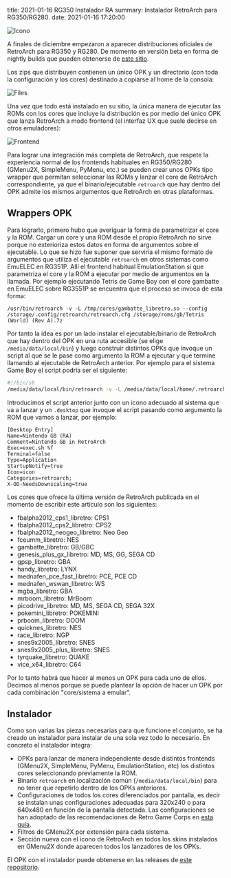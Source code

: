 title: 2021-01-16 RG350 Instalador RA
summary: Instalador RetroArch para RG350/RG280.
date: 2021-01-16 17:20:00

![Icono](/images/posts/rg350_ra_installer/icon.png)

A finales de diciembre empezaron a aparecer distribuciones oficiales de RetroArch para RG350 y RG280. De momento en versión beta en forma de nightly builds que pueden obtenerse de [este sitio](https://buildbot.libretro.com/nightly/dingux/mips32/).

Los zips que distribuyen contienen un único OPK y un directorio (con toda la configuración y los cores) destinado a copiarse al home de la consola:

![Files](/images/posts/rg350_ra_installer/files.png)

Una vez que todo está instalado en su sitio, la única manera de ejecutar las ROMs con los cores que incluye la distribución es por medio del único OPK que lanza RetroArch a modo frontend (el interfaz UX que suele decirse en otros emuladores):

![Frontend](/images/posts/rg350_ra_installer/frontend.png)

Para lograr una integración más completa de RetroArch, que respete la experiencia normal de los frontends habituales en RG350/RG280 (GMenu2X, SimpleMenu, PyMenu, etc.) se pueden crear unos OPKs tipo wrapper que permitan seleccionar las ROMs y lanzar el core de RetroArch correspondiente, ya que el binario/ejecutable `retroarch` que hay dentro del OPK admite los mismos argumentos que RetroArch en otras plataformas.

## Wrappers OPK

Para lograrlo, primero hubo que averiguar la forma de parametrizar el core y la ROM. Cargar un core y una ROM desde el propio RetroArch no sirve porque no exterioriza estos datos en forma de argumentos sobre el ejecutable. Lo que se hizo fue suponer que serviría el mismo formato de argumentos que utiliza el ejecutable `retroarch` en otros sistemas como EmuELEC en RG351P. Allí el frontend habitual EmulationStation sí que parametriza el core y la ROM a ejecutar por medio de argumentos en la llamada. Por ejemplo ejecutando Tetris de Game Boy con el core gambatte en EmuELEC sobre RG3551P se encuentra que el proceso se invoca de esta forma:

```
/usr/bin/retroarch -v -L /tmp/cores/gambatte_libretro.so --config /storage/.config/retroarch/retroarch.cfg /storage/roms/gb/Tetris (World) (Rev A).7z
```

Por tanto la idea es por un lado instalar el ejecutable/binario de RetroArch que hay dentro del OPK en una ruta accesible (se elige `/media/data/local/bin`) y luego construir distintos OPKs que invoque un script al que se le pase como argumento la ROM a ejecutar y que termine llamando al ejecutable de RetroArch anterior. Por ejemplo para el sistema Game Boy el script podría ser el siguiente:

```bash
#!/bin/sh
/media/data/local/bin/retroarch -v -L /media/data/local/home/.retroarch/cores/gambatte_libretro.so --config /media/data/local/home/.retroarch/retroarch.cfg "$1"
```

Introducimos el script anterior junto con un icono adecuado al sistema que va a lanzar y un `.desktop` que invoque el script pasando como argumento la ROM que vamos a lanzar, por ejemplo:

```
[Desktop Entry]
Name=Nintendo GB (RA)
Comment=Nintendo GB in RetroArch
Exec=exec.sh %f
Terminal=false
Type=Application
StartupNotify=true
Icon=icon
Categories=retroarch;
X-OD-NeedsDownscaling=true
```

Los cores que ofrece la última versión de RetroArch publicada en el momento de escribir este artículo son los siguientes:

* fbalpha2012_cps1_libretro: CPS1
* fbalpha2012_cps2_libretro: CPS2
* fbalpha2012_neogeo_libretro: Neo Geo
* fceumm_libretro: NES
* gambatte_libretro: GB/GBC
* genesis_plus_gx_libretro: MD, MS, GG, SEGA CD
* gpsp_libretro: GBA
* handy_libretro: LYNX
* mednafen_pce_fast_libretro: PCE, PCE CD
* mednafen_wswan_libretro: WS
* mgba_libretro: GBA
* mrboom_libretro: MrBoom
* picodrive_libretro: MD, MS, SEGA CD, SEGA 32X
* pokemini_libretro: POKEMINI
* prboom_libretro: DOOM
* quicknes_libretro: NES
* race_libretro: NGP
* snes9x2005_libretro: SNES
* snes9x2005_plus_libretro: SNES
* tyrquake_libretro: QUAKE
* vice_x64_libretro: C64

Por lo tanto habrá que hacer al menos un OPK para cada uno de ellos. Decimos al menos porque se puede plantear la opción de hacer un OPK por cada combinación "core/sistema a emular".

## Instalador

Como son varias las piezas necesarias para que funcione el conjunto, se ha creado un instalador para instalar de una sola vez todo lo necesario. En concreto el instalador integra:

* OPKs para lanzar de manera independiente desde distintos frontends (GMenu2X, SimpleMenu, PyMenu, EmulationStation, etc) los distintos cores seleccionando previamente la ROM.
* Binario `retroarch` en localización común (`/media/data/local/bin`) para no tener que repetirlo dentro de los OPKs anteriores.
* Configuraciones de todos los cores diferenciados por pantalla, es decir se instalan unas configuraciones adecuadas para 320x240 o para 640x480 en función de la pantalla detectada. Las configuraciones se han adoptado de las recomendaciones de Retro Game Corps en [esta guía](https://retrogamecorps.com/2020/12/24/guide-retroarch-on-rg350-and-rg280-devices/).
* Filtros de GMenu2X por extensión para cada sistema.
* Sección nueva con el icono de RetroArch en todos los skins instalados en GMenu2X donde aparecen todos los lanzadores de los OPKs.

El OPK con el instalador puede obtenerse en las releases de [este repositorio](https://github.com/eduardofilo/RG350_ra_installer/releases).
